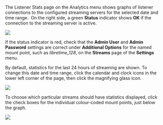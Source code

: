 The Listener Stats page on the Analytics menu shows graphs of listener connections to the configured streaming servers for the selected date and time range.  On the right side, a green **Status** indicator shows **OK** if the connection to the streaming server is active.

![](static/Screenshot483-Listener_Stats.png)

If the status indicator is red, check that the **Admin User** and **Admin Password** settings are correct under **Additional Options** for the named mount point, such as *libretime\_128*, on the **Streams** page of the **Settings** menu.

By default, statistics for the last 24 hours of streaming are shown. To change this date and time range, click the calendar and clock icons in the lower left corner of the page, then click the magnifying glass icon.

![](static/Screenshot484-Listener_Stats_date_range.png)

To choose which particular streams should have statistics displayed, click the check boxes for the individual colour-coded mount points, just below the graph.

![](static/Screenshot522-Select_stream_stats_240.png)
